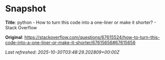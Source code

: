 # Snapshot

**Title**: python - How to turn this code into a one-liner or make it shorter? - Stack Overflow

**Original**: <https://stackoverflow.com/questions/67615524/how-to-turn-this-code-into-a-one-liner-or-make-it-shorter/67615656#67615656>

_Last refreshed: 2025-10-30T03:48:29.202809+00:00Z_
